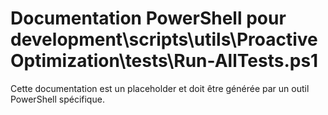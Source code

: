 # Documentation PowerShell pour development\scripts\utils\ProactiveOptimization\tests\Run-AllTests.ps1

Cette documentation est un placeholder et doit être générée par un outil PowerShell spécifique.
